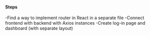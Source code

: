 #### Steps
-Find a way to implement router in React in a separate file
-Connect frontend with backend with Axios instances
-Create log-in page and dashboard (with separate layout)
